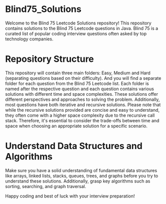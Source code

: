 # Blind75_Solutions
Welcome to the Blind 75 Leetcode Solutions repository! This repository contains solutions to the Blind 75 Leetcode questions in Java. Blind 75 is a curated list of popular coding interview questions often asked by top technology companies.
# Repository Structure
This repository will contain three main folders: Easy, Medium and Hard (separating questions based on their difficulty). And you will find a separate folder for each question from the Blind 75 Leetcode list. Each folder is named after the respective question and each question contains various solutions with different time and space complexities. These solutions offer different perspectives and approaches to solving the problem. Additionally, most questions have both iterative and recursive solutions.
Please note that while the recursive solutions provided are concise and easy to understand, they often come with a higher space complexity due to the recursive call stack. Therefore, it's essential to consider the trade-offs between time and space when choosing an appropriate solution for a specific scenario.
# Understand Data Structures and Algorithms
Make sure you have a solid understanding of fundamental data structures like arrays, linked lists, stacks, queues, trees, and graphs before you try to understand these solutions. Additionally, grasp key algorithms such as sorting, searching, and graph traversal.




Happy coding and best of luck with your interview preparation!
